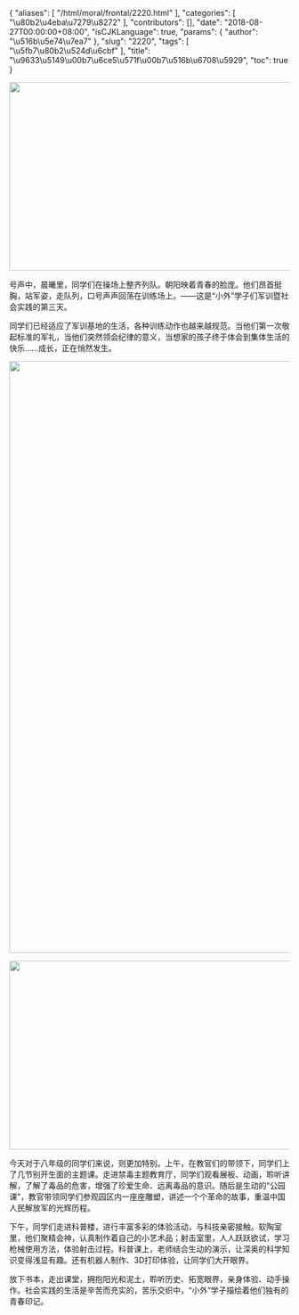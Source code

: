 {
    "aliases": [
        "/html/moral/frontal/2220.html"
    ],
    "categories": [
        "\u80b2\u4eba\u7279\u8272"
    ],
    "contributors": [],
    "date": "2018-08-27T00:00:00+08:00",
    "isCJKLanguage": true,
    "params": {
        "author": "\u516b\u5e74\u7ea7"
    },
    "slug": "2220",
    "tags": [
        "\u5fb7\u80b2\u524d\u6cbf"
    ],
    "title": "\u9633\u5149\u00b7\u6ce5\u571f\u00b7\u516b\u6708\u5929",
    "toc": true
}
    


<img
    src="https://cdn.tfls.online/mirror/full/d34ffc7fd7a54d4a901c706f9ffd078a649a50bd.jpg"
    style="display:block;margin-left:auto;margin-right:auto;"
    decoding="async"
    fetchpriority="auto"
    loading="lazy"
    height="339"
    width="508"
/>  






号声中，晨曦里，同学们在操场上整齐列队。朝阳映着青春的脸庞。他们昂首挺胸，站军姿，走队列，口号声声回荡在训练场上。——这是“小外”学子们军训暨社会实践的第三天。




同学们已经适应了军训基地的生活，各种训练动作也越来越规范。当他们第一次敬起标准的军礼，当他们突然领会纪律的意义，当想家的孩子终于体会到集体生活的快乐……成长，正在悄然发生。





<img
    src="https://cdn.tfls.online/mirror/full/1cf4810b30ed0a97121ffceb1a0ea19c9af069dd.jpg"
    style="display:block;margin-left:auto;margin-right:auto;"
    decoding="async"
    fetchpriority="auto"
    loading="lazy"
    height="1063"
    width="600"
/>  







<img
    src="https://cdn.tfls.online/mirror/full/5c5bafe877d29ed9f01a38d674eaf2c78fbec7f8.jpg"
    style="display:block;margin-left:auto;margin-right:auto;"
    decoding="async"
    fetchpriority="auto"
    loading="lazy"
    height="339"
    width="600"
/>  






今天对于八年级的同学们来说，则更加特别。上午，在教官们的带领下，同学们上了几节别开生面的主题课。走进禁毒主题教育厅，同学们观看展板、动画，聆听讲解，了解了毒品的危害，增强了珍爱生命、远离毒品的意识。随后是生动的“公园课”，教官带领同学们参观园区内一座座雕塑，讲述一个个革命的故事，重温中国人民解放军的光辉历程。




下午，同学们走进科普楼，进行丰富多彩的体验活动，与科技亲密接触。软陶室里，他们聚精会神，认真制作着自己的小艺术品；射击室里，人人跃跃欲试，学习枪械使用方法，体验射击过程。科普课上，老师结合生动的演示，让深奥的科学知识变得浅显有趣。还有机器人制作、3D打印体验，让同学们大开眼界。




放下书本，走出课堂，拥抱阳光和泥土，聆听历史、拓宽眼界，亲身体验、动手操作。社会实践的生活是辛苦而充实的，苦乐交织中，“小外”学子描绘着他们独有的青春印记。


